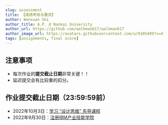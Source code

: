```yaml
---
slug: assessment
title: 【成绩考核与要求】
author: Wenxuan Shi
author_title: A.P. @ Nankai University
author_url: https://github.com/walkman617/walkman617
author_image_url: https://avatars.githubusercontent.com/u/9105499?v=4
tags: [assignments, final score]
---
```



## 注意事项
- 每次作业的**提交截止日期**非常关键！！
- 延迟提交会有比较重的扣分。

## 作业提交截止日期（23:59:59前）
- 2022年10月3日：[学习 “设计思维” 先导课程](/blog/IBM-DesignThinking)
- 2022年9月30日：[注册IBM产业技能学院](/blog/IBM-SA)